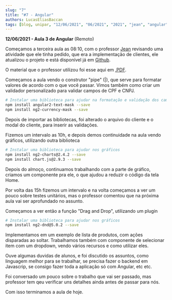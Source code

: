 ```yaml
---
slug: "7"
title: "#7 - Angular"
authors: LucasEliasBaccan
tags: [blog, unipar, "12/06/2021", "06/2021", "2021", "jean", "angular", "remoto"]
---
```


**12/06/2021 - Aula 3 de Angular** (Remoto)

Começamos a terceira aula as 08:10, com o professor [Jean](/professores/jean) revisando uma atividade que ele tinha pedido, que era a implementação de clientes, ele atualizou o projeto e está disponível já em [Github](https://github.com/pos-unipar/app-unipar2).

O material que o professor utilizou foi esse aqui em [.PDF](/docs/aula-7/angular-aula3.pdf).

Começamos a aula vendo o construtor "pipe" (|), que serve para formatar valores de acordo com o que você passar. Vimos também como criar um validador personalizado para validar campos de CPF e CNPJ.

```bash
# Instalar uma biblioteca para ajudar na formatação e validação dos campos
npm install angular2-text-mask --save
npm install ng2-currency-mask --save
```

Depois de importar as bibliotecas, foi alterado o arquivo do cliente e o modal do cliente, para inserir as validações.

Fizemos um intervalo as 10h, e depois demos continuidade na aula vendo gráficos, utilizando outra biblioteca
```bash
# Instalar uma biblioteca para ajudar nos gráficos
npm install ng2-charts@2.4.2 --save
npm install chart.js@2.9.3 --save
```

Depois do almoço, continuamos trabalhando com a parte de gráfico, criamos um componente pra ele, o que ajudou a reduzir o código da tela Home.

Por volta das 15h fizemos um intervalo e na volta começamos a ver um pouco sobre testes unitários, mas o professor comentou que na próxima aula vai ser aprofundado no assunto.

Começamos a ver então a função "Drag and Drop", utilizando um plugin
```bash
# Instalar uma biblioteca para ajudar nos gráficos
npm install ng2-dnd@5.0.2 --save
```

Implementamos em um exemplo de lista de produtos, com ações disparadas ao soltar. Trabalhamos também com componente de selecionar item com um dropdown, vendo vários recursos e como utilizar eles.

Ouve algumas duvidas de alunos, e foi discutido os assuntos, como linguagem melhor para se trabalhar, se precisa fazer o backend em Javascrip, se consigo fazer toda a aplicação só com Angular, etc etc.

Foi conversado um pouco sobre o trabalho que vai ser passado, mas professor tem qeu verificar uns detalhes ainda antes de passar para nós.

Com isso terminamos a aula de hoje.